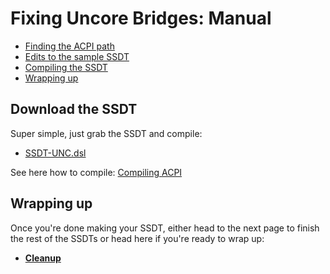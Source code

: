 # Fixing Uncore Bridges: Manual

* [Finding the ACPI path](#finding-the-acpi-path)
* [Edits to the sample SSDT](#edits-to-the-sample-ssdt)
* [Compiling the SSDT](#compiling-the-ssdt)
* [Wrapping up](#wrapping-up)

## Download the SSDT

Super simple, just grab the SSDT and compile:

* [SSDT-UNC.dsl](https://github.com/acidanthera/OpenCorePkg/blob/master/Docs/AcpiSamples/SSDT-UNC.dsl)

See here how to compile: [Compiling ACPI](/Manual/compile.md)

## Wrapping up

Once you're done making your SSDT, either head to the next page to finish the rest of the SSDTs or head here if you're ready to wrap up:

* [**Cleanup**](/cleanup.md)
